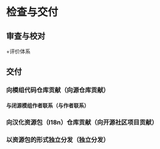 # 检查与交付

## 审查与校对

+评价体系

## 交付

### 向模组代码仓库贡献（向源仓库贡献）

#### 与闭源模组作者联系（与作者联系）

### 向汉化资源包（I18n）仓库贡献（向开源社区项目贡献）

### 以资源包的形式独立分发（独立分发）